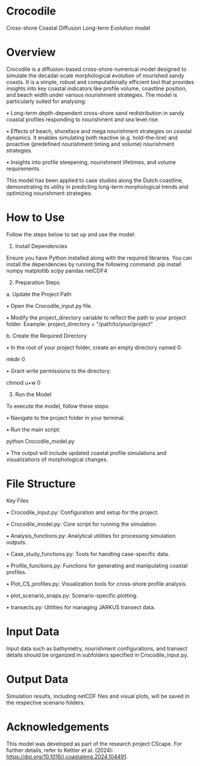 # Crocodile
Cross-shore Coastal Diffusion Long-term Evolution model

# Overview
Crocodile is a diffusion-based cross-shore numerical model designed to simulate the decadal-scale morphological evolution of nourished sandy coasts. It is a simple, robust and computationally efficient tool that provides insights into key coastal indicators like profile volume, coastline position, and beach width under various nourishment strategies.
The model is particularly suited for analysing:

•	Long-term depth-dependent cross-shore sand redistribution in sandy coastal profiles responding to nourishment and sea level rise.

•	Effects of beach, shoreface and mega nourishment strategies on coastal dynamics. It enables simulating both reactive (e.g. hold-the-line) and proactive (predefined nourishment timing and volume) nourishment strategies.

•	Insights into profile steepening, nourishment lifetimes, and volume requirements.

This model has been applied to case studies along the Dutch coastline, demonstrating its utility in predicting long-term morphological trends and optimizing nourishment strategies. 

# How to Use
Follow the steps below to set up and use the model:

1. Install Dependencies
   
Ensure you have Python installed along with the required libraries. You can install the dependencies by running the following command:
pip install numpy matplotlib scipy pandas netCDF4

2. Preparation Steps
   
a. Update the Project Path

•	Open the Crocodile_input.py file.

•	Modify the project_directory variable to reflect the path to your project folder. Example: project_directory = "/path/to/your/project"

b. Create the Required Directory

•	In the root of your project folder, create an empty directory named 0:

mkdir 0

•	Grant write permissions to the directory:

chmod u+w 0

3. Run the Model

To execute the model, follow these steps:

•	Navigate to the project folder in your terminal.

•	Run the main script:

python Crocodile_model.py

•	The output will include updated coastal profile simulations and visualizations of morphological changes.

# File Structure
Key Files

•	Crocodile_input.py: Configuration and setup for the project.

•	Crocodile_model.py: Core script for running the simulation.

•	Analysis_functions.py: Analytical utilities for processing simulation outputs.

•	Case_study_functions.py: Tools for handling case-specific data.

•	Profile_functions.py: Functions for generating and manipulating coastal profiles.

•	Plot_CS_profiles.py: Visualization tools for cross-shore profile analysis.

•	plot_scenario_snaps.py: Scenario-specific plotting.

•	transects.py: Utilities for managing JARKUS transect data.


# Input Data
Input data such as bathymetry, nourishment configurations, and transect details should be organized in subfolders specified in Crocodile_input.py.

# Output Data
Simulation results, including netCDF files and visual plots, will be saved in the respective scenario folders.

# Acknowledgements 
This model was developed as part of the research project CScape. For further details, refer to Kettler et al. (2024): https://doi.org/10.1016/j.coastaleng.2024.104491.

